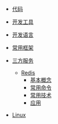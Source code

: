 * [代码](/doc/code/)
* [开发工具](/doc/devtools/)
            
* [开发语言](/doc/devLanguage/)
        
* [常用框架](/doc/frame/)
        
* [三方服务](/doc/server/)
    * [Redis](/doc/server/redis.md)
        * [基本概念]()
        * [常用命令]()
        * [常用技术]()
        * [应用]()

* [Linux](/doc/linux/)